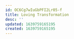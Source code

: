 ```yaml
---
id: OC6Cg7wIuGbPFI2Lr05-f
title: Loving Transformation
desc: ''
updated: 1639759165195
created: 1639759165195
---
```


